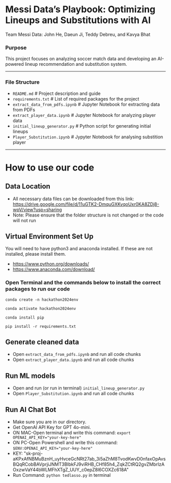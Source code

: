 # Messi Data’s Playbook: Optimizing Lineups and Substitutions with AI

Team Messi Data: John He, Daeun Ji, Teddy Debreu, and Kavya Bhat

### Purpose
This project focuses on analyzing soccer match data and developing an AI-powered lineup recommendation and substitution system.

---

### File Structure
- `README.md`                      # Project description and guide
- `requirements.txt`               # List of required packages for the project
- `extract_data_from_pdfs.ipynb`   # Jupyter Notebook for extracting data from PDFs
- `extract_player_data.ipynb`      # Jupyter Notebook for analyzing player data
- `initial_lineup_generator.py`    # Python script for generating initial lineups
- `Player_Substitution.ipynb`      # Jypyter Notebook for analysing substition player 

---

# How to use our code
## Data Location
- All necessary data files can be downloaded from this link: https://drive.google.com/file/d/11uGTK2-DmquGXKvqoUxr0KA8ZDj8-wpV/view?usp=sharing
- Note: Please ensure that the folder structure is not changed or the code will not run

## Virtual Environment Set Up
You will need to have python3 and anaconda installed. If these are not installed, please install them.
- https://www.python.org/downloads/
- https://www.anaconda.com/download/

### Open Terminal and the commands below to install the correct packages to run our code
`conda create -n hackathon2024env`

`conda activate hackathon2024env`

`conda install pip`

`pip install -r requirements.txt`

## Generate cleaned data
- Open `extract_data_from_pdfs.ipynb` and run all code chunks
- Open `extract_player_data.ipynb` and run all code chunks

## Run ML models
- Open and run (or run in terminal) `initial_lineup_generator.py`
- Open `Player_Substitution.ipynb` and run all code chunks

## Run AI Chat Bot
- Make sure you are in our directory.
- Get OpenAI API Key for GPT 4o-mini.
- ON MAC-Open terminal and write this command: `export OPENAI_API_KEY="your-key-here"`
- ON PC-Open Powershell and write this command: `$ENV:OPENAI_API_KEY="your-key-here"`
- KEY: "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"
- Run Command: `python tedlasso.py` in terminal


